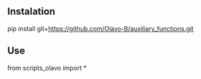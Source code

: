 ## Instalation

pip install git+https://github.com/Olavo-B/auxiliary_functions.git

## Use

from scripts_olavo import *
